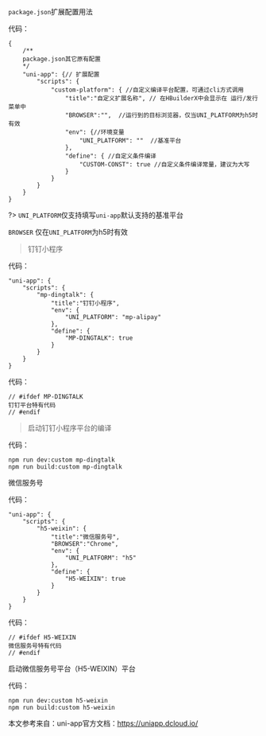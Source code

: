 `package.json`扩展配置用法

代码：

    {
        /**
        package.json其它原有配置 
        */
        "uni-app": {// 扩展配置
            "scripts": {
                "custom-platform": { //自定义编译平台配置，可通过cli方式调用
                    "title":"自定义扩展名称", // 在HBuilderX中会显示在 运行/发行 菜单中
                    "BROWSER":"",  //运行到的目标浏览器，仅当UNI_PLATFORM为h5时有效
                    "env": {//环境变量
                        "UNI_PLATFORM": ""  //基准平台 
                    },
                    "define": { //自定义条件编译
                        "CUSTOM-CONST": true //自定义条件编译常量，建议为大写
                    }
                }
            }    
        }
    }

?> `UNI_PLATFORM`仅支持填写`uni-app`默认支持的基准平台

`BROWSER` 仅在`UNI_PLATFORM`为h5时有效

> 钉钉小程序

代码：

    "uni-app": {
        "scripts": {
            "mp-dingtalk": { 
                "title":"钉钉小程序", 
                "env": { 
                    "UNI_PLATFORM": "mp-alipay" 
                },
                "define": { 
                    "MP-DINGTALK": true 
                }
            }
        }
    }

代码：

    // #ifdef MP-DINGTALK
    钉钉平台特有代码
    // #endif

> 启动钉钉小程序平台的编译

代码：

    npm run dev:custom mp-dingtalk 
    npm run build:custom mp-dingtalk

微信服务号

代码：

    "uni-app": {
        "scripts": {
            "h5-weixin": { 
                "title":"微信服务号",
                "BROWSER":"Chrome",  
                "env": {
                    "UNI_PLATFORM": "h5"  
                },
                "define": { 
                    "H5-WEIXIN": true 
                }
            }
        }    
    }

代码：

    // #ifdef H5-WEIXIN
    微信服务号特有代码
    // #endif

启动微信服务号平台（H5-WEIXIN）平台

代码：

    npm run dev:custom h5-weixin 
    npm run build:custom h5-weixin

本文参考来自：uni-app官方文档：https://uniapp.dcloud.io/